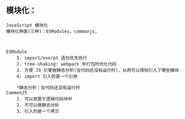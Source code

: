 ## 模块化：
    JavaScript 模块化
    模块化种类(三种)：ESModules，commonjs，



    ESModule
        1. import/exorpt 语句优先执行
        2. tree-shaking: webpack 中打包时优化代码
        3. 方便 JS 引擎做静态分析(在代码还没有运行时)，从而可以得知引入了哪些模块
        4. import 引入的是一个引用

        *静态分析：在代码还没有运行时
    CommonJS
        1. 可以放置于逻辑代码块中
        2. 不可以做静态分析
        3. 引入的是一个拷贝